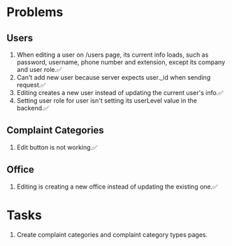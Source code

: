 #   Problems

##  Users

1. When editing a user on /users page, its current info loads, such as password, username, phone number and extension, except its company and user role.✅
2. Can't add new user because server expects user._id when sending request.✅ 
3. Editing creates a new user instead of updating the current user's info.✅
4. Setting user role for user isn't setting its userLevel value in the backend.✅

##  Complaint Categories

1.  Edit button is not working.✅

##  Office

1.  Editing is creating a new office instead of updating the existing one.✅

#   Tasks

1.  Create complaint categories and complaint category types pages.